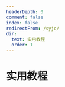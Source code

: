 ```yaml
---
headerDepth: 0
comment: false
index: false
redirectFrom: /syjc/
dir:
  text: 实用教程
  order: 1
---
```


# 实用教程

<AutoCatalog />

